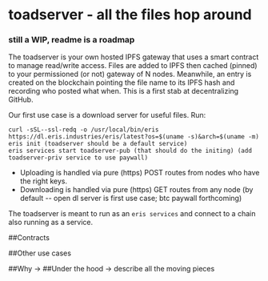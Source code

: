 # toadserver - all the files hop around

### still a WIP, readme is a roadmap

The toadserver is your own hosted IPFS gateway that uses a smart contract to manage read/write access. Files are added to IPFS then cached (pinned) to your permissioned (or not) gateway of N nodes. Meanwhile, an entry is created on the blockchain pointing the file name to its IPFS hash and recording who posted what when. This is a first stab at decentralizing GitHub.

Our first use case is a download server for useful files.
<FROM docker enabled machine> Run:

```
curl -sSL--ssl-redq -o /usr/local/bin/eris https://dl.eris.industries/eris/latest?os=$(uname -s)&arch=$(uname -m)
eris init (toadserver should be a default service)
eris services start toadserver-pub (that should do the initing) (add toadserver-priv service to use paywall)
```

* Uploading is handled via pure (https) POST routes from nodes who have the right keys.
* Downloading is handled via pure (https) GET routes from any node (by default -- open dl server is first use case; btc paywall forthcoming)

The toadserver is meant to run as an `eris services` and connect to a chain also running as a service.

##Contracts

##Other use cases

##Why
->
##Under the hood
-> describe all the moving pieces

